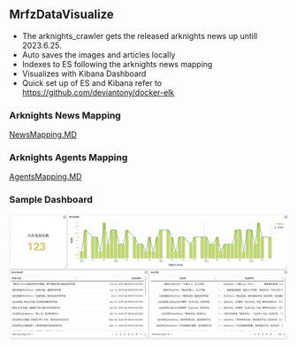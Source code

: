 ## MrfzDataVisualize

* The arknights_crawler gets the released arknights news up untill 2023.6.25.
* Auto saves the images and articles locally
* Indexes to ES following the arknights news mapping
* Visualizes with Kibana Dashboard
* Quick set up of ES and Kibana refer to https://github.com/deviantony/docker-elk

### Arknights News Mapping
[NewsMapping.MD](https://github.com/TyroneHe-0926/MrfzDataVisualize/blob/main/crawler/news/README.md)

### Arknights Agents Mapping
[AgentsMapping.MD](https://github.com/TyroneHe-0926/MrfzDataVisualize/blob/main/crawler/agents/README.md)

### Sample Dashboard
![Dashboard Screenshot](https://github.com/TyroneHe-0926/MrfzDataVisualize/blob/main/assets/dashboard.png?raw=true)
